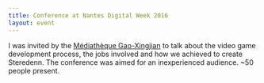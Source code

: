 ```yaml
---
title: Conference at Nantes Digital Week 2016
layout: event
---
```


I was invited by the [Médiathèque Gao-Xingjian](http://www.la-bibliotheque.com/evenements/conference-3/#section_contenu) to talk about the video game development process, the jobs involved and how we achieved to create Steredenn. The conference was aimed for an inexperienced audience. ~50 people present.
